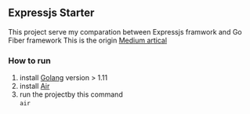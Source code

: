 ## Expressjs Starter
This project serve my comparation between Expressjs framwork and Go Fiber framework 
This is the origin [Medium artical](https://medium.com/@thanhdatvo/consider-go-fiber-as-an-upgrade-for-express-js-1569176f65d)
### How to run
1. install [Golang](https://golang.org/doc/install) version > 1.11
2. install [Air](https://github.com/cosmtrek/air) 
3. run the projectby this command  
```air ```  
